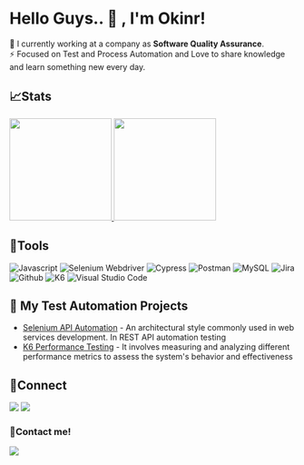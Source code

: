 <!--
**wisnuwm/wisnuwm** is a ✨ _special_ ✨ repository because its `README.md` (this file) appears on your GitHub profile.

Here are some ideas to get you started:

- 🔭 I’m currently working on ...
- 🌱 I’m currently learning ...
- 👯 I’m looking to collaborate on ...
- 🤔 I’m looking for help with ...
- 💬 Ask me about ...
- 📫 How to reach me: ...
- 😄 Pronouns: ...
- ⚡ Fun fact: ...
-->
# Hello Guys.. 👋 , I'm Okinr!
🔭 I currently working at a company as **Software Quality Assurance**.<br/>
⚡ Focused on Test and Process Automation and Love to share knowledge and learn something new every day.

## 📈Stats
<div align="center">


<p align="left">
<a href="https://github.com/okinrtestcase">
  <img height="180em" src="https://github-readme-stats-eight-theta.vercel.app/api?username=okinrtestcase&show_icons=true&theme=algolia&include_all_commits=true&count_private=true"/>
  <img height="180em" src="https://github-readme-stats-eight-theta.vercel.app/api/top-langs/?username=okinrtestcase&layout=compact&langs_count=8&theme=algolia"/>
</a>
</p>
</div>

## 🔨Tools
![Javascript](https://img.shields.io/badge/-javascript-181717?style=for-the-badge&logo=javascript)
![Selenium Webdriver](https://img.shields.io/badge/-selenium-181717?style=for-the-badge&logo=selenium)
![Cypress](https://img.shields.io/badge/-cypress-181717?style=for-the-badge&logo=cypress)
![Postman](https://img.shields.io/badge/-postman-181717?style=for-the-badge&logo=postman)
![MySQL](https://img.shields.io/badge/-mysql-181717?style=for-the-badge&logo=mysql)
![Jira](https://img.shields.io/badge/-jira-181717?style=for-the-badge&logo=jira)
![Github](https://img.shields.io/badge/GitHub-100000?style=for-the-badge&logo=github&logoColor=white)
![K6](https://img.shields.io/badge/-K6-181717?style=for-the-badge&logo=k6)
![Visual Studio Code](https://img.shields.io/badge/Visual%20Studio%20Code-0078d7.svg?style=for-the-badge&logo=visual-studio-code&logoColor=white)

## 📑 My Test Automation Projects <br/>
- [Selenium API Automation](https://github.com/okinrtestcase/REST-API-Automation-Testing) - An architectural style commonly used in web services development. In REST API automation testing
- [K6 Performance Testing](https://github.com/okinrtestcase/K6-Performance-Testing) - It involves measuring and analyzing different performance metrics to assess the system's behavior and effectiveness


## 🔗Connect
<p>
    <a href="https://www.linkedin.com/in/okinursahbani" target="blank"><img src="https://img.shields.io/badge/-linkedin-181717?style=for-the-badge&logo=linkedin" /></a>
     <a href="https://www.instagram.com/nr.sahbani/" target="blank"><img src="https://img.shields.io/badge/-instagram-181717?style=for-the-badge&logo=instagram" /></a>
</p>


### 📝Contact me!
<p>
    <a href="mailto: okinr.testcase@gmail.com" target="blank"><img src="https://img.shields.io/badge/-gmail-181717?style=for-the-badge&logo=gmail" /></a>
</p>
